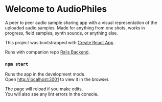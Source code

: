 
# Welcome to AudioPhiles

A peer to peer audio sample sharing app with a visual representation of the uploaded audio samples. Made for anything from one shots, works in progress, field samples, synth sounds, or anything else. 


This project was bootstrapped with [Create React App](https://github.com/facebook/create-react-app).

Runs with companion repo [Rails Backend](https://github.com/rothberry/mod-5-audiofiles-backend).
<!-- TO RUN ON HEROKU -->

### `npm start`

Runs the app in the development mode.<br>
Open [http://localhost:3001](http://localhost:3001) to view it in the browser.

The page will reload if you make edits.<br>
You will also see any lint errors in the console.
